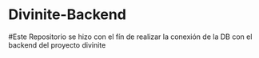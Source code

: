 # Divinite-Backend
#Este Repositorio se hizo con el fín de realizar la conexión de la DB con el backend del proyecto divinite
